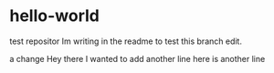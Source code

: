 # hello-world
test repositor
Im writing in the readme to test this branch edit.

a change
Hey there I wanted to add another line here is another line